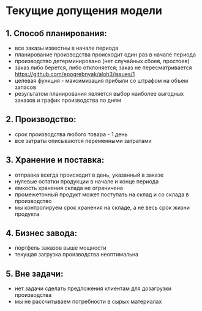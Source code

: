 # Текущие допущения модели

    
## 1. Способ планирования:

- все заказы известны в начале периода
- планирование производства происходит один раз в начале периода
- производство детерминировано (нет случайных сбоев, простоев)
- заказ либо берется, либо отклоняется; заказ не пересматривается
  <https://github.com/epogrebnyak/aloh3/issues/1>
- целевая функция - максимизация прибыли со штрафом на объем запасов
- результатом планирования является выбор наиболее выгодных заказов
  и график производства по дням

## 2. Производство:

- срок производства любого товара - 1 день
- все затраты описываются переменными затратами 
    
## 3. Хранение и поставка:

- отправка всегда происходит в день, указанный в заказе
- нулевые остатки продукции в начале и конце периода 
- емкость хранения склада не ограничена
- промежеточный продукт может поступать на склад и со склада в производство
- мы контролируем срок хранения на складе, а не весь срок жизни продукта
    
## 4. Бизнес завода:

- портфель заказов выше мощности
- текущая загрузка производства неоптимальна

## 5. Вне задачи:

- нет задачи сделать предложения клиентам для дозагрузки производства
- мы не рассчитываем потребности в сырых материалах
 